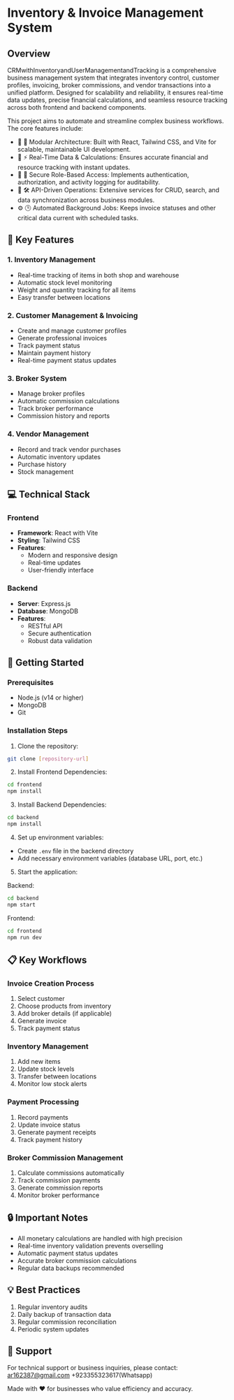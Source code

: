 # Inventory & Invoice Management System

## Overview
CRMwithInventoryandUserManagementandTracking is a comprehensive business management system that integrates inventory control, customer profiles, invoicing, broker commissions, and vendor transactions into a unified platform. Designed for scalability and reliability, it ensures real-time data updates, precise financial calculations, and seamless resource tracking across both frontend and backend components.

This project aims to automate and streamline complex business workflows. The core features include:

- 🧩 🔧 Modular Architecture: Built with React, Tailwind CSS, and Vite for scalable, maintainable UI development.
- 💾 ⚡ Real-Time Data & Calculations: Ensures accurate financial and resource tracking with instant updates.
- 🔐 🔑 Secure Role-Based Access: Implements authentication, authorization, and activity logging for auditability.
- 🚀 🛠 API-Driven Operations: Extensive services for CRUD, search, and data synchronization across business modules.
- ⚙️ 🕒 Automated Background Jobs: Keeps invoice statuses and other critical data current with scheduled tasks.

## 🌟 Key Features

### 1. Inventory Management
- Real-time tracking of items in both shop and warehouse
- Automatic stock level monitoring
- Weight and quantity tracking for all items
- Easy transfer between locations

### 2. Customer Management & Invoicing
- Create and manage customer profiles
- Generate professional invoices
- Track payment status
- Maintain payment history
- Real-time payment status updates

### 3. Broker System
- Manage broker profiles
- Automatic commission calculations
- Track broker performance
- Commission history and reports

### 4. Vendor Management
- Record and track vendor purchases
- Automatic inventory updates
- Purchase history
- Stock management

## 💻 Technical Stack

### Frontend
- **Framework**: React with Vite
- **Styling**: Tailwind CSS
- **Features**:
  - Modern and responsive design
  - Real-time updates
  - User-friendly interface

### Backend
- **Server**: Express.js
- **Database**: MongoDB
- **Features**:
  - RESTful API
  - Secure authentication
  - Robust data validation

## 🚀 Getting Started

### Prerequisites
- Node.js (v14 or higher)
- MongoDB
- Git

### Installation Steps

1. Clone the repository:
```bash
git clone [repository-url]
```

2. Install Frontend Dependencies:
```bash
cd frontend
npm install
```

3. Install Backend Dependencies:
```bash
cd backend
npm install
```

4. Set up environment variables:
- Create `.env` file in the backend directory
- Add necessary environment variables (database URL, port, etc.)

5. Start the application:

Backend:
```bash
cd backend
npm start
```

Frontend:
```bash
cd frontend
npm run dev
```

## 📋 Key Workflows

### Invoice Creation Process
1. Select customer
2. Choose products from inventory
3. Add broker details (if applicable)
4. Generate invoice
5. Track payment status

### Inventory Management
1. Add new items
2. Update stock levels
3. Transfer between locations
4. Monitor low stock alerts

### Payment Processing
1. Record payments
2. Update invoice status
3. Generate payment receipts
4. Track payment history

### Broker Commission Management
1. Calculate commissions automatically
2. Track commission payments
3. Generate commission reports
4. Monitor broker performance

## 🔒 Important Notes

- All monetary calculations are handled with high precision
- Real-time inventory validation prevents overselling
- Automatic payment status updates
- Accurate broker commission calculations
- Regular data backups recommended

## 💡 Best Practices

1. Regular inventory audits
2. Daily backup of transaction data
3. Regular commission reconciliation
4. Periodic system updates

## 🤝 Support

For technical support or business inquiries, please contact:
ar162387@gmail.com
+923355323617(Whatsapp)



Made with ❤️ for businesses who value efficiency and accuracy. 
